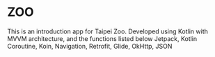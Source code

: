 # ZOO
This is an introduction app for Taipei Zoo.
Developed using Kotlin with MVVM architecture, and the functions listed below
Jetpack, Kotlin Coroutine, Koin, Navigation, Retrofit, Glide, OkHttp, JSON
